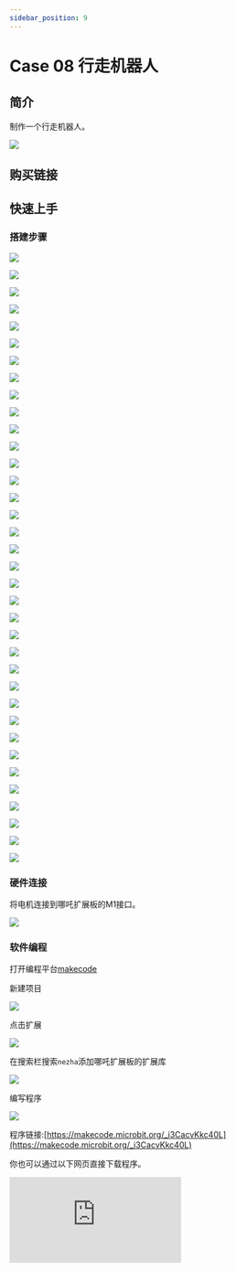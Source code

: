 ```yaml
---
sidebar_position: 9
---
```


# Case 08 行走机器人

## 简介

制作一个行走机器人。



![](./images/nezha-inventors-kit-v2-case-08-01.png)

## 购买链接



## 快速上手

### 搭建步骤

![](./images/nezha-inventors-kit-v2-step-08-01.png)

![](./images/nezha-inventors-kit-v2-step-08-02.png)

![](./images/nezha-inventors-kit-v2-step-08-03.png)

![](./images/nezha-inventors-kit-v2-step-08-04.png)

![](./images/nezha-inventors-kit-v2-step-08-05.png)

![](./images/nezha-inventors-kit-v2-step-08-06.png)

![](./images/nezha-inventors-kit-v2-step-08-07.png)

![](./images/nezha-inventors-kit-v2-step-08-08.png)

![](./images/nezha-inventors-kit-v2-step-08-09.png)

![](./images/nezha-inventors-kit-v2-step-08-10.png)

![](./images/nezha-inventors-kit-v2-step-08-11.png)

![](./images/nezha-inventors-kit-v2-step-08-12.png)

![](./images/nezha-inventors-kit-v2-step-08-13.png)

![](./images/nezha-inventors-kit-v2-step-08-14.png)

![](./images/nezha-inventors-kit-v2-step-08-15.png)

![](./images/nezha-inventors-kit-v2-step-08-16.png)

![](./images/nezha-inventors-kit-v2-step-08-17.png)

![](./images/nezha-inventors-kit-v2-step-08-18.png)

![](./images/nezha-inventors-kit-v2-step-08-19.png)

![](./images/nezha-inventors-kit-v2-step-08-20.png)

![](./images/nezha-inventors-kit-v2-step-08-21.png)

![](./images/nezha-inventors-kit-v2-step-08-22.png)

![](./images/nezha-inventors-kit-v2-step-08-23.png)

![](./images/nezha-inventors-kit-v2-step-08-24.png)

![](./images/nezha-inventors-kit-v2-step-08-25.png)

![](./images/nezha-inventors-kit-v2-step-08-26.png)

![](./images/nezha-inventors-kit-v2-step-08-27.png)

![](./images/nezha-inventors-kit-v2-step-08-28.png)

![](./images/nezha-inventors-kit-v2-step-08-29.png)

![](./images/nezha-inventors-kit-v2-step-08-30.png)

![](./images/nezha-inventors-kit-v2-step-08-31.png)

![](./images/nezha-inventors-kit-v2-step-08-32.png)

![](./images/nezha-inventors-kit-v2-step-08-33.png)

![](./images/nezha-inventors-kit-v2-step-08-34.png)

![](./images/nezha-inventors-kit-v2-step-08-35.png)

![](./images/nezha-inventors-kit-v2-step-08-36.png)

### 硬件连接

将电机连接到哪吒扩展板的M1接口。

![](./images/nezha-inventors-kit-v2-case-07-02.png)

### 软件编程

打开编程平台[makecode](https://makecode.microbit.org/#)

新建项目

![](./images/nezha-inventors-kit-v2-case-19-03.png)

点击扩展

![](./images/nezha-inventors-kit-v2-case-19-04.png)



在搜索栏搜索`nezha`添加哪吒扩展板的扩展库

![](./images/nezha-inventors-kit-v2-case-19-06.png)

编写程序

![](./images/nezha-inventors-kit-v2-case-07-07.png)


程序链接:[https://makecode.microbit.org/_i3CacvKkc40L](https://makecode.microbit.org/_i3CacvKkc40L)

你也可以通过以下网页直接下载程序。

<div
    style={{
        position: 'relative',
        paddingBottom: '60%',
        overflow: 'hidden',
    }}
>
    <iframe
        src="https://makecode.microbit.org/_i3CacvKkc40L"
        frameborder="0"
        sandbox="allow-popups allow-forms allow-scripts allow-same-origin"
        style={{
            position: 'absolute',
            width: '100%',
            height: '100%',
        }}
    />
</div>

### 现象

按下micro:bit上的A键，机器人向前行走，按下micro:bit上的B键，机器人停止行走。

![](./images/nezha-inventors-kit-v2-case-08.gif)

